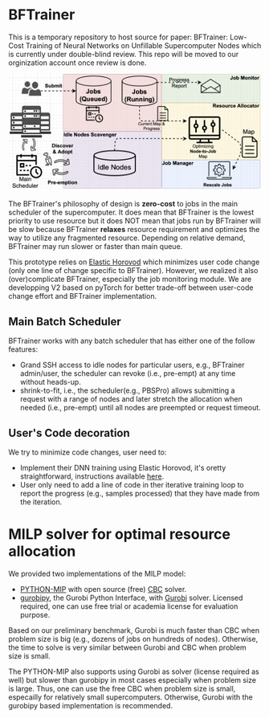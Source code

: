 # BFTrainer
This is a temporary repository to host source for paper: BFTrainer: Low-Cost Training of Neural Networks on Unfillable Supercomputer Nodes which is currently under double-blind review. This repo will be moved to our orginization account once review is done.

![Software Arch](data/BFTrainer-arch.png)

The BFTrainer's philosophy of design is **zero-cost** to jobs in the main scheduler of the supercomputer. It does mean that BFTrainer is the lowest priority to use resource but it does NOT mean that jobs run by BFTrainer will be slow because BFTrainer **relaxes** resource requirement and optimizes the way to utilize any fragmented resource. Depending on relative demand, BFTrainer may run slower or faster than main queue.

This prototype relies on [Elastic Horovod](https://horovod.readthedocs.io/en/stable/elastic_include.html) which minimizes user code change (only one line of change specific to BFTrainer). However, we realized it also (over)complicate BFTrainer, especially the job monitoring module. We are developping V2 based on pyTorch for better trade-off between user-code change effort and BFTrainer implementation. 

## Main Batch Scheduler 
BFTrainer works with any batch scheduler that has either one of the follow features: 
- Grand SSH access to idle nodes for particular users, e.g., BFTrainer admin/user, the scheduler can revoke (i.e., pre-empt) at any time without heads-up.
- shrink-to-fit, i.e., the scheduler(e.g., PBSPro) allows submitting a request with a range of nodes and later stretch the allocation when needed (i.e., pre-empt) until all nodes are preempted or request timeout.


## User's Code decoration 
We try to minimize code changes, user need to:
- Implement their DNN training using Elastic Horovod, it's oretty straightforward, instructions available [here](https://horovod.readthedocs.io/en/stable/elastic_include.html).
- User only need to add a line of code in ther iterative training loop to report the progress (e.g., samples processed) that they have made from the iteration.

# MILP solver for optimal resource allocation
We provided two implementations of the MILP model:
- [PYTHON-MIP](https://www.python-mip.com) with open source (free) [CBC](https://github.com/coin-or/Cbc) solver.
- [gurobipy](https://www.gurobi.com/documentation/9.1/quickstart_mac/cs_grbpy_the_gurobi_python.html), the Gurobi Python Interface, with [Gurobi](https://www.gurobi.com) solver. Licensed required, one can use free trial or academia license for evaluation purpose.

Based on our preliminary benchmark, Gurobi is much faster than CBC when problem size is big (e.g., dozens of jobs on hundreds of nodes).
Otherwise, the time to solve is very similar between Gurobi and CBC when problem size is small.<br>

The PYTHON-MIP also supports using Gurobi as solver (license required as well) but slower than gurobipy in most cases especially when problem size is large.
Thus, one can use the free CBC when problem size is small, especailly for relatively small supercomputers. 
Otherwise, Gurobi with the gurobipy based implementation is recommended.
